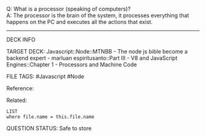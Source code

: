 Q: What is a processor (speaking of computers)?  
A: The processor is the brain of the system, it processes everything that happens on the PC and executes all the actions that exist.
<!--ID: 1693660763849-->

---

DECK INFO

TARGET DECK: Javascript::Node::MTNBB - The node js bible become a backend expert - marluan espiritusanto::Part III - V8 and JavaScript Engines::Chapter 1 - Processors and Machine Code

FILE TAGS: #Javascript #Node

Reference:

Related:

```dataview
LIST
where file.name = this.file.name
```

QUESTION STATUS: Safe to store